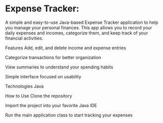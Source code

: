 Expense Tracker:
================

A simple and easy-to-use Java-based Expense Tracker application to help you manage your personal finances. This app allows you to record your daily expenses and incomes, categorize them, and keep track of your financial activities.

Features
Add, edit, and delete income and expense entries

Categorize transactions for better organization

View summaries to understand your spending habits

Simple interface focused on usability

Technologies
Java

How to Use
Clone the repository

Import the project into your favorite Java IDE

Run the main application class to start tracking your expenses
